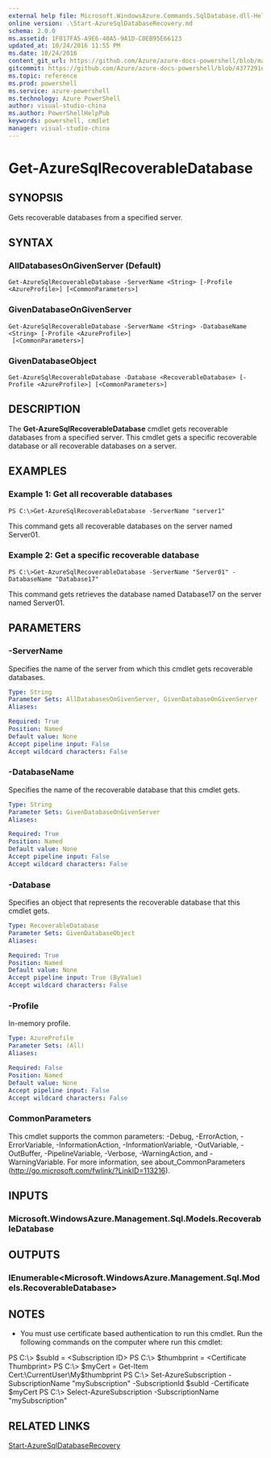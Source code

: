 ```yaml
---
external help file: Microsoft.WindowsAzure.Commands.SqlDatabase.dll-Help.xml
online version: .\Start-AzureSqlDatabaseRecovery.md
schema: 2.0.0
ms.assetid: 1F017FA5-A9E6-40A5-9A1D-C0EB95E66123
updated_at: 10/24/2016 11:55 PM
ms.date: 10/24/2016
content_git_url: https://github.com/Azure/azure-docs-powershell/blob/master/azureps-cmdlets-docs/ServiceManagement/Azure.SQLDatabase/v0.9.8/Get-AzureSqlRecoverableDatabase.md
gitcommit: https://github.com/Azure/azure-docs-powershell/blob/4377291ee360e58e2c1c5d644155daf6a0279055/azureps-cmdlets-docs/ServiceManagement/Azure.SQLDatabase/v0.9.8/Get-AzureSqlRecoverableDatabase.md
ms.topic: reference
ms.prod: powershell
ms.service: azure-powershell
ms.technology: Azure PowerShell
author: visual-studio-china
ms.author: PowerShellHelpPub
keywords: powershell, cmdlet
manager: visual-studio-china
---
```


# Get-AzureSqlRecoverableDatabase

## SYNOPSIS
Gets recoverable databases from a specified server.

## SYNTAX

### AllDatabasesOnGivenServer (Default)
```
Get-AzureSqlRecoverableDatabase -ServerName <String> [-Profile <AzureProfile>] [<CommonParameters>]
```

### GivenDatabaseOnGivenServer
```
Get-AzureSqlRecoverableDatabase -ServerName <String> -DatabaseName <String> [-Profile <AzureProfile>]
 [<CommonParameters>]
```

### GivenDatabaseObject
```
Get-AzureSqlRecoverableDatabase -Database <RecoverableDatabase> [-Profile <AzureProfile>] [<CommonParameters>]
```

## DESCRIPTION
The **Get-AzureSqlRecoverableDatabase** cmdlet gets recoverable databases from a specified server.
This cmdlet gets a specific recoverable database or all recoverable databases on a server.

## EXAMPLES

### Example 1: Get all recoverable databases
```
PS C:\>Get-AzureSqlRecoverableDatabase -ServerName "server1"
```

This command gets all recoverable databases on the server named Server01.

### Example 2: Get a specific recoverable database
```
PS C:\>Get-AzureSqlRecoverableDatabase -ServerName "Server01" -DatabaseName "Database17"
```

This command gets retrieves the database named Database17 on the server named Server01.

## PARAMETERS

### -ServerName
Specifies the name of the server from which this cmdlet gets recoverable databases.

```yaml
Type: String
Parameter Sets: AllDatabasesOnGivenServer, GivenDatabaseOnGivenServer
Aliases: 

Required: True
Position: Named
Default value: None
Accept pipeline input: False
Accept wildcard characters: False
```

### -DatabaseName
Specifies the name of the recoverable database that this cmdlet gets.

```yaml
Type: String
Parameter Sets: GivenDatabaseOnGivenServer
Aliases: 

Required: True
Position: Named
Default value: None
Accept pipeline input: False
Accept wildcard characters: False
```

### -Database
Specifies an object that represents the recoverable database that this cmdlet gets.

```yaml
Type: RecoverableDatabase
Parameter Sets: GivenDatabaseObject
Aliases: 

Required: True
Position: Named
Default value: None
Accept pipeline input: True (ByValue)
Accept wildcard characters: False
```

### -Profile
In-memory profile.

```yaml
Type: AzureProfile
Parameter Sets: (All)
Aliases: 

Required: False
Position: Named
Default value: None
Accept pipeline input: False
Accept wildcard characters: False
```

### CommonParameters
This cmdlet supports the common parameters: -Debug, -ErrorAction, -ErrorVariable, -InformationAction, -InformationVariable, -OutVariable, -OutBuffer, -PipelineVariable, -Verbose, -WarningAction, and -WarningVariable. For more information, see about_CommonParameters (http://go.microsoft.com/fwlink/?LinkID=113216).

## INPUTS

### Microsoft.WindowsAzure.Management.Sql.Models.RecoverableDatabase

## OUTPUTS

### IEnumerable<Microsoft.WindowsAzure.Management.Sql.Models.RecoverableDatabase>

## NOTES
* You must use certificate based authentication to run this cmdlet. Run the following commands on the computer where run this cmdlet: 

PS C:\\\> $subId = \<Subscription ID\>
PS C:\\\> $thumbprint = \<Certificate Thumbprint\>
PS C:\\\> $myCert = Get-Item Cert:\CurrentUser\My\$thumbprint
PS C:\\\> Set-AzureSubscription -SubscriptionName "mySubscription" -SubscriptionId $subId -Certificate $myCert
PS C:\\\> Select-AzureSubscription -SubscriptionName "mySubscription"

## RELATED LINKS

[Start-AzureSqlDatabaseRecovery](./Start-AzureSqlDatabaseRecovery.md)


